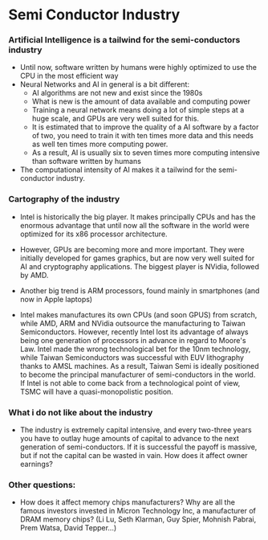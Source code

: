 # Semi Conductor Industry

### Artificial Intelligence is a tailwind for the semi-conductors industry
- Until now, software written by humans were highly optimized to use the CPU in the most efficient way
- Neural Networks and AI in general is a bit different:
	- AI algorithms are not new and exist since the 1980s
	- What is new is the amount of data available and computing power
	- Training a neural network means doing a lot of simple steps at a huge scale, and GPUs are very well suited for this.
	- It is estimated that to improve the quality of a AI software by a factor of two, you need to train it with ten times more data and this needs as well ten times more computing power.
	- As a result, AI is usually six to seven times more computing intensive than software written by humans
- The computational intensity of AI makes it a tailwind for the semi-conductor industry.


### Cartography of the industry
- Intel is historically the big player. It makes principally CPUs and has the enormous advantage that until now all the software in the world were optimized for its x86 processor architecture.
- However, GPUs are becoming more and more important. They were initially developed for games graphics, but are now very well suited for AI and cryptography applications. The biggest player is NVidia, followed by AMD.
- Another big trend is ARM processors, found mainly in smartphones (and now in Apple laptops)

- Intel makes manufactures its own CPUs (and soon GPUS) from scratch, while AMD, ARM and NVidia outsource the manufacturing to Taiwan Semiconductors. However, recently Intel lost its advantage of always being one generation of processors in advance in regard to Moore's Law. Intel made the wrong technological bet for the 10nm technology, while Taiwan Semiconductors was successful with EUV lithography thanks to AMSL machines. As a result, Taiwan Semi is ideally positioned to become the principal manufacturer of semi-conductors in the world. If Intel is not able to come back from a technological point of view, TSMC will have a quasi-monopolistic position.


### What i do not like about the industry
- The industry is extremely capital intensive, and every two-three years you have to outlay huge amounts of capital to advance to the next generation of semi-conductors. If it is successful the payoff is massive, but if not the capital can be wasted in vain. How does it affect owner earnings?


### Other questions:
- How does it affect memory chips manufacturers? Why are all the famous investors invested in Micron Technology Inc, a manufacturer of DRAM memory chips? (Li Lu, Seth Klarman, Guy Spier, Mohnish Pabrai, Prem Watsa, David Tepper...)

